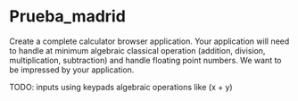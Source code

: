 # Prueba_madrid
Create a complete calculator browser application. Your application will need to handle at minimum algebraic classical operation (addition, division, multiplication, subtraction) and handle floating point numbers. We want to be impressed by your application.


TODO:
    inputs using keypads
    algebraic operations like (x + y)